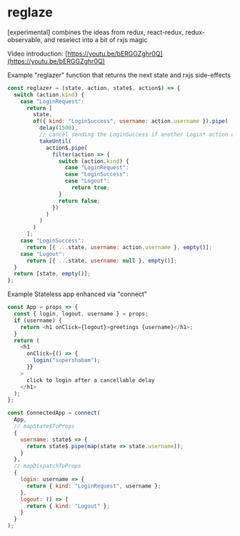 # reglaze

[experimental] combines the ideas from redux, react-redux, redux-observable, and reselect into a bit of rxjs magic

Video introduction: [https://youtu.be/bERGGZghr0Q](https://youtu.be/bERGGZghr0Q)

Example "reglazer" function that returns the next state and rxjs side-effects

```javascript
const reglazer = (state, action, state$, action$) => {
  switch (action.kind) {
    case "LoginRequest":
      return [
        state,
        of({ kind: "LoginSuccess", username: action.username }).pipe(
          delay(1500),
          // cancel sending the LoginSuccess if another Login* action occurs while we're "processing" the login
          takeUntil(
            action$.pipe(
              filter(action => {
                switch (action.kind) {
                  case "LoginRequest":
                  case "LoginSuccess":
                  case "Logout":
                    return true;
                }
                return false;
              })
            )
          )
        )
      ];
    case "LoginSuccess":
      return [{ ...state, username: action.username }, empty()];
    case "Logout":
      return [{ ...state, username: null }, empty()];
  }
  return [state, empty()];
};
```

Example Stateless app enhanced via "connect"

```javascript
const App = props => {
  const { login, logout, username } = props;
  if (username) {
    return <h1 onClick={logout}>greetings {username}</h1>;
  }
  return (
    <h1
      onClick={() => {
        login("supershabam");
      }}
    >
      click to login after a cancellable delay
    </h1>
  );
};

const ConnectedApp = connect(
  App,
  // mapState$ToProps
  {
    username: state$ => {
      return state$.pipe(map(state => state.username));
    }
  },
  // mapDispatchToProps
  {
    login: username => {
      return { kind: "LoginRequest", username };
    },
    logout: () => {
      return { kind: "Logout" };
    }
  }
);
```
